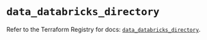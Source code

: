 # `data_databricks_directory`

Refer to the Terraform Registry for docs: [`data_databricks_directory`](https://registry.terraform.io/providers/databricks/databricks/1.91.0/docs/data-sources/directory).
